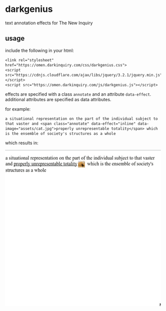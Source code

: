 # darkgenius

text annotation effects for The New Inquiry

## usage

include the following in your html:

```
<link rel="stylesheet" href="https://omen.darkinquiry.com/css/darkgenius.css">
<script src="https://cdnjs.cloudflare.com/ajax/libs/jquery/3.2.1/jquery.min.js"></script>
<script src="https://omen.darkinquiry.com/js/darkgenius.js"></script>
```

effects are specified with a class `annotate` and an attribute `data-effect`.
additional attributes are specified as data attributes.

for example:

```
a situational representation on the part of the individual subject to that vaster and <span class="annotate" data-effect="inline" data-image="assets/cat.jpg">properly unrepresentable totality</span> which is the ensemble of society's structures as a whole
```

which results in:

![](example.gif)
